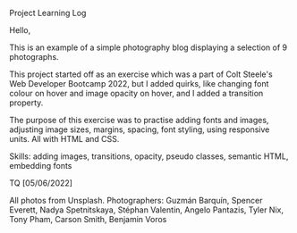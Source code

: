 Project Learning Log

Hello,

This is an example of a simple photography blog displaying a selection of 9 photographs. 

This project started off as an exercise which was a part of Colt Steele's Web Developer Bootcamp 2022, but I added quirks, like changing font colour on hover and image opacity on hover, and I added a transition property.

The purpose of this exercise was to practise adding fonts and images, adjusting image sizes, margins, spacing, font styling, using responsive units. All with HTML and CSS.

Skills: adding images, transitions, opacity, pseudo classes, semantic HTML, embedding fonts

TQ [05/06/2022]



All photos from Unsplash. Photographers: Guzmán Barquín, Spencer Everett, Nadya Spetnitskaya, Stéphan Valentin, Angelo Pantazis, Tyler Nix, Tony Pham, Carson Smith, Benjamin Voros

